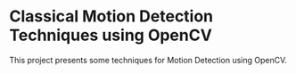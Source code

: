 # Classical Motion Detection Techniques using OpenCV
This project presents some techniques for Motion Detection using OpenCV.

<!-- I made an article to explain each method in this link -->

